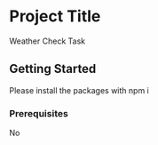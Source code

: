 # Project Title

Weather Check Task

## Getting Started

Please install the packages with npm i

### Prerequisites

No

